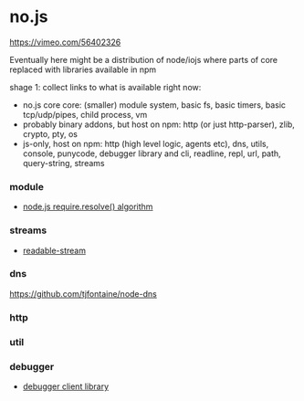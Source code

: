 # no.js

https://vimeo.com/56402326

Eventually here might be a distribution of node/iojs where parts of core replaced with libraries available in npm

shage 1: collect links to what is available right now:

- no.js core core: (smaller) module system, basic fs, basic timers, basic tcp/udp/pipes, child process, vm
- probably binary addons, but host on npm: http (or just http-parser), zlib, crypto, pty, os
- js-only, host on npm: http (high level logic, agents etc), dns, utils, console, punycode, debugger library and cli, readline, repl, url, path, query-string, streams 

### module
- [node.js require.resolve() algorithm](https://github.com/substack/node-resolve)

### streams
- [readable-stream](https://github.com/nodejs/readable-stream)

### dns

https://github.com/tjfontaine/node-dns

### http

### util

### 

### debugger
- [debugger client library](https://github.com/sidorares/v8-debugger-protocol)
